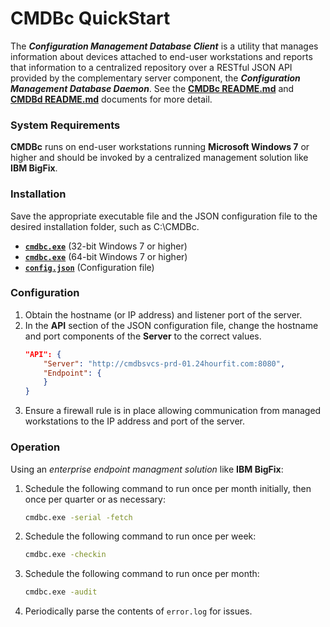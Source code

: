 # CMDBc QuickStart
The _**Configuration Management Database Client**_ is a utility that manages information about devices attached to end-user workstations and reports that information to a centralized repository over a RESTful JSON API provided by the complementary server component, the _**Configuration Management Database Daemon**_. See the [**CMDBc README.md**](https://github.com/jscherff/cmdbc/blob/master/README.md) and [**CMDBd README.md**](https://github.com/jscherff/cmdbd/blob/master/README.md) documents for more detail.

### System Requirements
**CMDBc** runs on end-user workstations running **Microsoft Windows 7** or higher and should be invoked by a centralized management solution like **IBM BigFix**.

### Installation
Save the appropriate executable file and the JSON configuration file to the desired installation folder, such as C:\CMDBc.

* [**`cmdbc.exe`**](https://github.com/jscherff/cmdbc/raw/master/i686/cmdbc.exe) (32-bit Windows 7 or higher)
* [**`cmdbc.exe`**](https://github.com/jscherff/cmdbc/raw/master/x86_64/cmdbc.exe) (64-bit Windows 7 or higher)
* [**`config.json`**](https://github.com/jscherff/cmdbc/raw/master/config.json) (Configuration file)

### Configuration
1. Obtain the hostname (or IP address) and listener port of the server.
1. In the **API** section of the JSON configuration file, change the hostname and port components of the **Server** to the correct values.
    ```json
    "API": {
        "Server": "http://cmdbsvcs-prd-01.24hourfit.com:8080",
        "Endpoint": {
        }
    }
    ```
1. Ensure a firewall rule is in place allowing communication from managed workstations to the IP address and port of the server.

### Operation
Using an _enterprise endpoint managment solution_ like **IBM BigFix**:
1. Schedule the following command to run once per month initially, then once per quarter or as necessary:
    ```sh
    cmdbc.exe -serial -fetch
    ```
1. Schedule the following command to run once per week:
    ```sh
    cmdbc.exe -checkin
    ```
1. Schedule the following command to run once per month:
    ```sh
    cmdbc.exe -audit
    ```
1. Periodically parse the contents of `error.log` for issues.
